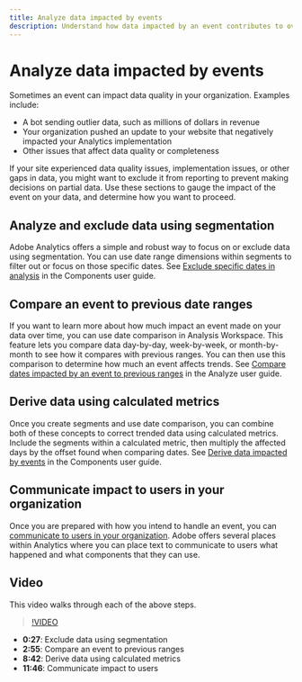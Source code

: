 ```yaml
---
title: Analyze data impacted by events
description: Understand how data impacted by an event contributes to overall data quality.
---
```


# Analyze data impacted by events

Sometimes an event can impact data quality in your organization. Examples include:

* A bot sending outlier data, such as millions of dollars in revenue
* Your organization pushed an update to your website that negatively impacted your Analytics implementation
* Other issues that affect data quality or completeness

If your site experienced data quality issues, implementation issues, or other gaps in data, you might want to exclude it from reporting to prevent making decisions on partial data. Use these sections to gauge the impact of the event on your data, and determine how you want to proceed.

## Analyze and exclude data using segmentation

Adobe Analytics offers a simple and robust way to focus on or exclude data using segmentation. You can use date range dimensions within segments to filter out or focus on those specific dates. See [Exclude specific dates in analysis](/help/components/c-segmentation/use-cases/exclude-date-range.md) in the Components user guide.

## Compare an event to previous date ranges

If you want to learn more about how much impact an event made on your data over time, you can use date comparison in Analysis Workspace. This feature lets you compare data day-by-day, week-by-week, or month-by-month to see how it compares with previous ranges. You can then use this comparison to determine how much an event affects trends. See [Compare dates impacted by an event to previous ranges](/help/analyze/analysis-workspace/components/calendar-date-ranges/compare-event.md) in the Analyze user guide.

## Derive data using calculated metrics

Once you create segments and use date comparison, you can combine both of these concepts to correct trended data using calculated metrics. Include the segments within a calculated metric, then multiply the affected days by the offset found when comparing dates. See [Derive data impacted by events](/help/components/c-calcmetrics/cm-events.md) in the Components user guide.

## Communicate impact to users in your organization

Once you are prepared with how you intend to handle an event, you can [communicate to users in your organization](event/event-communicate.md). Adobe offers several places within Analytics where you can place text to communicate to users what happened and what components that they can use.

## Video

This video walks through each of the above steps.

>[!VIDEO](https://video.tv.adobe.com/v/33316?quality=12)

* **0:27**: Exclude data using segmentation
* **2:55**: Compare an event to previous ranges
* **8:42**: Derive data using calculated metrics
* **11:46**: Communicate impact to users

